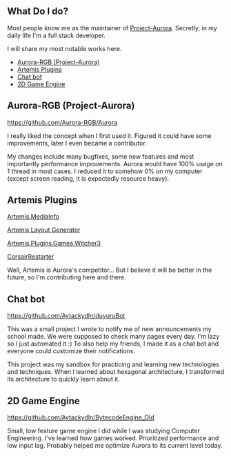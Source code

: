 ## What Do I do?
Most people know me as the maintainer of [Project-Aurora](https://github.com/Aurora-RGB/Aurora).
Secretly, in my daily life I'm a full stack developer.

I will share my most notable works here.

<!-- TOC -->
* [Aurora-RGB (Project-Aurora)](#aurora-rgb--project-aurora-)
* [Artemis Plugins](#artemis-plugins-1)
* [Chat bot](#chat-bot)
* [2D Game Engine](#2d-game-engine)
<!-- TOC -->

## Aurora-RGB (Project-Aurora)
https://github.com/Aurora-RGB/Aurora

I really liked the concept when I first used it.
Figured it could have some improvements, later I even became a contributor.

My changes include many bugfixes, some new features and most importantly performance improvements.
Aurora would have 100% usage on 1 thread in most cases. I reduced it to somehow 0% on my computer
(except screen reading, it is expectedly resource heavy).

## Artemis Plugins
[Artemis.MediaInfo](https://github.com/Aytackydln/Artemis.MediaInfo)

[Artemis Layout Generator](https://github.com/Aytackydln/Artemis-layout-generator)

[Artemis.Plugins.Games.Witcher3](https://github.com/Aytackydln/Artemis.Plugins.Games.Witcher3)

[CorsairRestarter](https://github.com/Aytackydln/CorsairRestarterForArtemis)

Well, Artemis is Aurora's competitor...
But I believe it will be better in the future, so I'm contributing here and there.

## Chat bot
https://github.com/Aytackydln/duyuruBot

This was a small project I wrote to notify me of new announcements my school made.
We were supposed to check many pages every day. I'm lazy so I just automated it :)
To also help my friends, I made it as a chat bot and everyone could customize their notifications.

This project was my sandbox for practicing and learning new technologies and techniques.
When I learned about hexagonal architecture, I transformed its architecture to quickly learn about it.

## 2D Game Engine
https://github.com/Aytackydln/BytecodeEngine_Old

Small, low feature game engine I did while I was studying Computer Engineering.
I've learned how games worked. Prioritized performance and low input lag.
Probably helped me optimize Aurora to its current level today.
